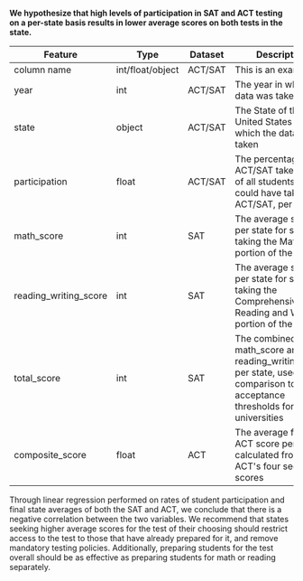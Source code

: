 **We hypothesize that high levels of participation in SAT and ACT testing on a per-state basis results in lower average scores on both tests in the state.**

|Feature|Type|Dataset|Description|
|---|---|---|---|
|column name|int/float/object|ACT/SAT|This is an example|
|year|int|ACT/SAT|The year in which the data was taken|
|state|object|ACT/SAT|The State of the United States in which the data was taken|
|participation|float|ACT/SAT|The percentage of ACT/SAT takers out of all students that could have taken the ACT/SAT, per state|
|math_score|int|SAT|The average score per state for students taking the Math portion of the SAT|
|reading_writing_score|int|SAT|The average score per state for students taking the Comprehensive Reading and Writing portion of the SAT|
|total_score|int|SAT|The combined math_score and reading_writing_score per state, used for comparison to acceptance thresholds for universities|
|composite_score|float|ACT|The average final ACT score per state, calculated from the ACT's four section scores|

Through linear regression performed on rates of student participation and final state averages of both the SAT and ACT, we conclude that there is a negative correlation between the two variables. We recommend that states seeking higher average scores for the test of their choosing should restrict access to the test to those that have already prepared for it, and remove mandatory testing policies. Additionally, preparing students for the test overall should be as effective as preparing students for math or reading separately.
